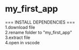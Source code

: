 # my_first_app <br>
=== INSTALL DEPENDENCIES === <br>
1.download file <br>
2.rename folder to "my_first_app" <br>
3.extract file <br>
4.open in vscode 
